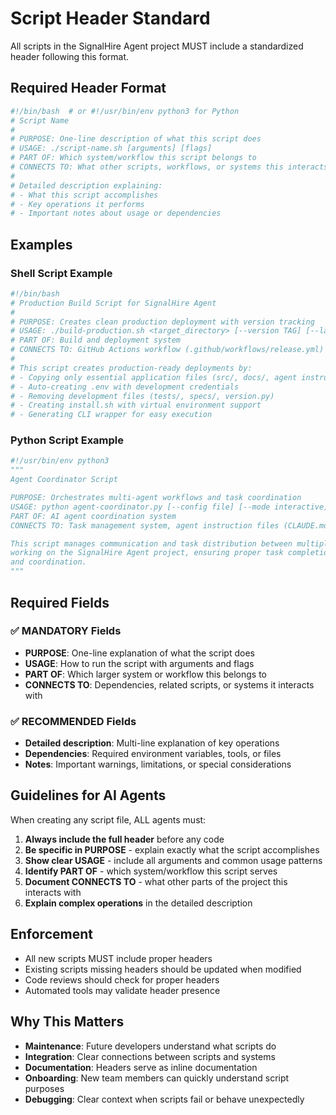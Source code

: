 # Script Header Standard

All scripts in the SignalHire Agent project MUST include a standardized header following this format.

## Required Header Format

```bash
#!/bin/bash  # or #!/usr/bin/env python3 for Python
# Script Name
#
# PURPOSE: One-line description of what this script does
# USAGE: ./script-name.sh [arguments] [flags]
# PART OF: Which system/workflow this script belongs to
# CONNECTS TO: What other scripts, workflows, or systems this interacts with
#
# Detailed description explaining:
# - What this script accomplishes
# - Key operations it performs
# - Important notes about usage or dependencies
```

## Examples

### Shell Script Example
```bash
#!/bin/bash
# Production Build Script for SignalHire Agent
#
# PURPOSE: Creates clean production deployment with version tracking
# USAGE: ./build-production.sh <target_directory> [--version TAG] [--latest] [--force]
# PART OF: Build and deployment system
# CONNECTS TO: GitHub Actions workflow (.github/workflows/release.yml)
#
# This script creates production-ready deployments by:
# - Copying only essential application files (src/, docs/, agent instructions)
# - Auto-creating .env with development credentials
# - Removing development files (tests/, specs/, version.py)
# - Creating install.sh with virtual environment support
# - Generating CLI wrapper for easy execution
```

### Python Script Example
```python
#!/usr/bin/env python3
"""
Agent Coordinator Script

PURPOSE: Orchestrates multi-agent workflows and task coordination
USAGE: python agent-coordinator.py [--config file] [--mode interactive]
PART OF: AI agent coordination system
CONNECTS TO: Task management system, agent instruction files (CLAUDE.md, AGENTS.md)

This script manages communication and task distribution between multiple AI agents
working on the SignalHire Agent project, ensuring proper task completion protocols
and coordination.
"""
```

## Required Fields

### ✅ MANDATORY Fields
- **PURPOSE**: One-line explanation of what the script does
- **USAGE**: How to run the script with arguments and flags
- **PART OF**: Which larger system or workflow this belongs to
- **CONNECTS TO**: Dependencies, related scripts, or systems it interacts with

### ✅ RECOMMENDED Fields
- **Detailed description**: Multi-line explanation of key operations
- **Dependencies**: Required environment variables, tools, or files
- **Notes**: Important warnings, limitations, or special considerations

## Guidelines for AI Agents

When creating any script file, ALL agents must:

1. **Always include the full header** before any code
2. **Be specific in PURPOSE** - explain exactly what the script accomplishes
3. **Show clear USAGE** - include all arguments and common usage patterns
4. **Identify PART OF** - which system/workflow this script serves
5. **Document CONNECTS TO** - what other parts of the project this interacts with
6. **Explain complex operations** in the detailed description

## Enforcement

- All new scripts MUST include proper headers
- Existing scripts missing headers should be updated when modified
- Code reviews should check for proper headers
- Automated tools may validate header presence

## Why This Matters

- **Maintenance**: Future developers understand what scripts do
- **Integration**: Clear connections between scripts and systems
- **Documentation**: Headers serve as inline documentation
- **Onboarding**: New team members can quickly understand script purposes
- **Debugging**: Clear context when scripts fail or behave unexpectedly